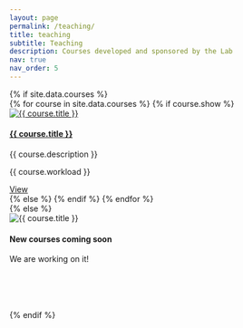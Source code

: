 ```yaml
---
layout: page
permalink: /teaching/
title: teaching
subtitle: Teaching
description: Courses developed and sponsored by the Lab
nav: true
nav_order: 5
---
```


<!-- For now, this page is assumed to be a static description of your courses. You can convert it to a collection similar to `_projects/` so that you can have a dedicated page for each course.

Organize your courses by years, topics, or universities, however you like! -->


<div class="container mt-4 text-center">
     {% if site.data.courses %}
    <div class="row">
      {% for course in site.data.courses %}
      {% if course.show %}
        <div class="col-lg-4 col-md-6 mb-4">
            <div class="card card-teaching">
                <a class="img-card" href="{{ course.link }}">
                <img src="{{ site.url }}{{ site.baseurl }}/assets/img/{{ course.img }}" class="card-img-top" alt="{{ course.title }}"> </a>
                <div class="card-content">
                <h4 class="card-title">
                <a href="{{ course.link }}"> {{ course.title }}</a>
                </h4>
                <p class="card-text">{{ course.description }}</p>
                <p class="card-text">{{ course.workload }}</p>
                </div>
                    <div class="card-read-more">
                        <a href="{{ course.link }}" class="btn btn-link btn-block"> View</a>
                    </div>
            </div>
        </div>
      {% else %}
       <!-- To do: 'show = false' design card -->  
      {% endif %}
      {% endfor %}
    </div>
    {% else %}
    <div class="row">
        <div class="col-lg-4 col-md-6 mb-4">
            <div class="card card-teaching">
                <img src="{{ site.baseurl }}/assets/img/under_construction_board.png" class="card-img-top" alt="{{ course.title }}">
                <div class="card-content text-center">
                <h4 class="card-title"> New courses coming soon </h4>
                <p class="card-text"> We are working on it!</p>
                </div>
            </div>
        </div>
    </div>
           <br><br><br><br>
     {% endif %}
  </div>

  
